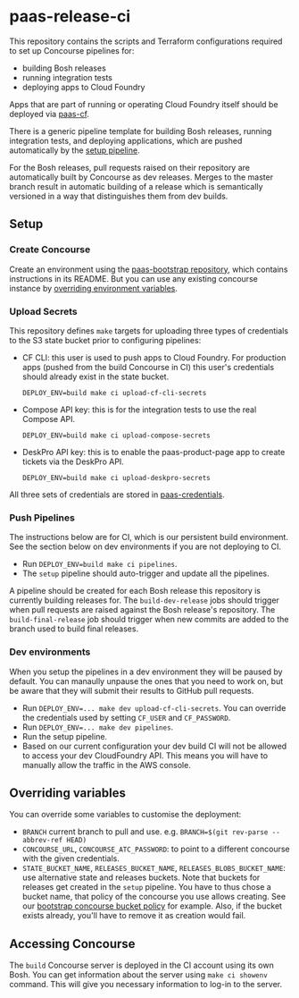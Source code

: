# paas-release-ci

This repository contains the scripts and Terraform configurations required to set up Concourse pipelines for:

* building Bosh releases
* running integration tests
* deploying apps to Cloud Foundry

Apps that are part of running or operating Cloud Foundry itself should be deployed via [paas-cf](https://github.com/alphagov/paas-cf/).

There is a generic pipeline template for building Bosh releases, running integration tests, and deploying applications, which are pushed automatically by the [setup pipeline](pipelines/setup.yml).

For the Bosh releases, pull requests raised on their repository are automatically built by Concourse as dev releases. Merges to the master branch result in automatic building of a release which is semantically versioned in a way that distinguishes them from dev builds.


## Setup

### Create Concourse

Create an environment using the [paas-bootstrap repository](https://github.com/alphagov/paas-bootstrap), which contains instructions in its README. But you can use any existing concourse instance by [overriding environment variables](#overriding-variables).

### Upload Secrets

This repository defines `make` targets for uploading three types of credentials to the S3 state bucket prior to configuring pipelines:

* CF CLI: this user is used to push apps to Cloud Foundry. For production apps (pushed from the build Concourse in CI) this user's credentials should already exist in the state bucket.

  ```
  DEPLOY_ENV=build make ci upload-cf-cli-secrets
  ```

* Compose API key: this is for the integration tests to use the real Compose API.

  ```
  DEPLOY_ENV=build make ci upload-compose-secrets
  ```

* DeskPro API key: this is to enable the paas-product-page app to create tickets via the DeskPro API.

  ```
  DEPLOY_ENV=build make ci upload-deskpro-secrets
  ```

All three sets of credentials are stored in [paas-credentials](https://github.com/alphagov/paas-credentials).

### Push Pipelines

The instructions below are for CI, which is our persistent build environment. See the section below on dev environments if you are not deploying to CI.

* Run `DEPLOY_ENV=build make ci pipelines`.
* The `setup` pipeline should auto-trigger and update all the pipelines.

A pipeline should be created for each Bosh release this repository is currently building releases for. The `build-dev-release` jobs should trigger when pull requests are raised against the Bosh release's repository. The `build-final-release` job should trigger when new commits are added to the branch used to build final releases.

### Dev environments

When you setup the pipelines in a dev environment they will be paused by default. You can manaully unpause the ones that you need to work on, but be aware that they will submit their results to GitHub pull requests.

* Run `DEPLOY_ENV=... make dev upload-cf-cli-secrets`. You can override the credentials used by setting `CF_USER` and `CF_PASSWORD`.
* Run `DEPLOY_ENV=... make dev pipelines`.
* Run the setup pipeline.
* Based on our current configuration your dev build CI will not be allowed to access your dev CloudFoundry API. This means you will have to manually allow the traffic in the AWS console.


## Overriding variables

You can override some variables to customise the deployment:
 * `BRANCH` current branch to pull and use. e.g. `BRANCH=$(git rev-parse --abbrev-ref HEAD)`
 * `CONCOURSE_URL`, `CONCOURSE_ATC_PASSWORD`: to point to a different concourse with the given credentials.
 * `STATE_BUCKET_NAME`, `RELEASES_BUCKET_NAME`, `RELEASES_BLOBS_BUCKET_NAME`: use alternative state and releases buckets. Note that buckets for releases get created in the `setup` pipeline. You have to thus chose a bucket name, that policy of the concourse you use allows creating. See our [bootstrap concourse bucket policy](https://github.digital.cabinet-office.gov.uk/government-paas/aws-account-wide-terraform/blob/master/policies-json/concourse_manage_s3_buckets.json) for example. Also, if the bucket exists already, you'll have to remove it as creation would fail.

## Accessing Concourse

The `build` Concourse server is deployed in the CI account using its own Bosh. You can get information about the server using `make ci showenv` command. This will give you necessary information to log-in to the server.
